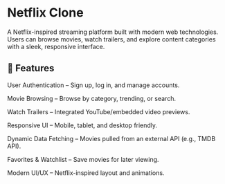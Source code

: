 # Netflix Clone

A Netflix-inspired streaming platform built with modern web technologies. Users can browse movies, watch trailers, and explore content categories with a sleek, responsive interface.


## 📌 Features

User Authentication – Sign up, log in, and manage accounts.

Movie Browsing – Browse by category, trending, or search.

Watch Trailers – Integrated YouTube/embedded video previews.

Responsive UI – Mobile, tablet, and desktop friendly.

Dynamic Data Fetching – Movies pulled from an external API (e.g., TMDB API).

Favorites & Watchlist – Save movies for later viewing.

Modern UI/UX – Netflix-inspired layout and animations.

